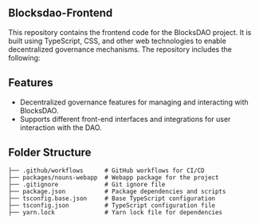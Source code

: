 ## Blocksdao-Frontend
This repository contains the frontend code for the BlocksDAO project. It is built using TypeScript, CSS, and other web technologies to enable decentralized governance mechanisms. The repository includes the following:

## Features
- Decentralized governance features for managing and interacting with BlocksDAO.
- Supports different front-end interfaces and integrations for user interaction with the DAO.

## Folder Structure
```
├── .github/workflows      # GitHub workflows for CI/CD
├── packages/nouns-webapp  # Webapp package for the project
├── .gitignore             # Git ignore file
├── package.json           # Package dependencies and scripts
├── tsconfig.base.json     # Base TypeScript configuration
├── tsconfig.json          # TypeScript configuration file
├── yarn.lock              # Yarn lock file for dependencies
```
